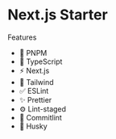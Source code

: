# Next.js Starter

Features

- 🚀 PNPM
- 🌝 TypeScript
- ⚡️ Next.js
- 💎 Tailwind
- ✅ ESLint
- ✨ Prettier
- ⚙️ Lint-staged
- 🔧 Commitlint
- 🐶 Husky
